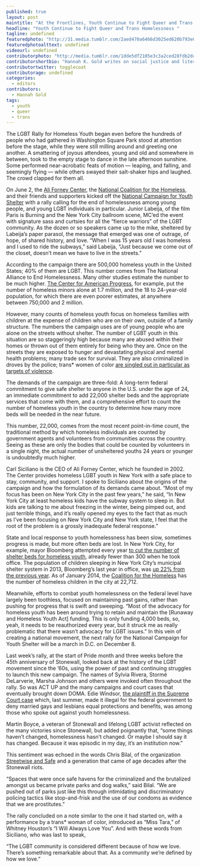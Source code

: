 ```yaml
---
published: true
layout: post
maintitle: "At the Frontlines, Youth Continue to Fight Queer and Trans Homelessness - {Young}ist"
headline: "Youth Continue to Fight Queer and Trans Homelessness "
tagline: undefined
featuredphoto: "http://31.media.tumblr.com/2aed470a6466d3025ed620b793e03438/tumblr_n710nkq2PX1rq2ndso1_1280.jpg"
featuredphotoalttext: undefined
videourl: undefined
contributorphoto: "http://media.tumblr.com/1dde5df2105e3c3a2ced28fdb2dc85f7/tumblr_inline_n710xwdX0H1r7ixte.gif"
contributorshortbio: "Hannah K. Gold writes on social justice and literature for publication, and composes bad poetry and erotica for herself. Follow her @togglecoat."
contributortwitter: togglecoat
contributorage: undefined
categories: 
  - editors
contributors: 
  - Hannah Gold
tags: 
  - youth
  - queer
  - trans
---
```


The LGBT Rally for Homeless Youth began even before the hundreds of people who had gathered in Washington Square Park stood at attention before the stage, while they were still milling around and greeting one another. A smattering of joyous attendees, young and old and somewhere in between, took to the empty stage to dance in the late afternoon sunshine. Some performed near-acrobatic feats of motion — leaping, and falling, and seemingly flying — while others swayed their salt-shaker hips and laughed. The crowd clapped for them all.

On June 2, the [Ali Forney Center](http://www.aliforneycenter.org/), the [National Coalition for the Homeless](http://nationalhomeless.org/), and their friends and supporters kicked off the [National Campaign for Youth Shelter](http://www.nationalcampaignforyouthshelter.org/) with a rally calling for the end of homelessness among young people, and young LGBT individuals in particular. Junior Labeija, of the film Paris is Burning and the New York City ballroom scene, MC’ed the event with signature sass and curtsies for all the “fierce warriors” of the LGBT community. As the dozen or so speakers came up to the mike, sheltered by Labeija’s paper parasol, the message that emerged was one of outrage, of hope, of shared history, and love. “When I was 15 years old I was homeless and I used to ride the subways,” said Labeija, “Just because we come out of the closet, doesn’t mean we have to live in the streets.”

According to the campaign there are 500,000 homeless youth in the United States; 40% of them are LGBT. This number comes from The National Alliance to End Homelessness. Many other studies estimate the number to be much higher. [The Center for American Progress](http://cdn.americanprogress.org/wp-content/uploads/2013/09/LGBTHomelessYouth.pdf), for example, put the number of homeless minors alone at 1.7 million, and the 18 to 24-year-old population, for which there are even poorer estimates, at anywhere between 750,000 and 2 million. 

However, many counts of homeless youth focus on homeless families with children at the expense of children who are on their own, outside of a family structure. The numbers the campaign uses are of young people who are alone on the streets without shelter. The number of LGBT youth in this situation are so staggeringly high because many are abused within their homes or thrown out of them entirely for being who they are. Once on the streets they are exposed to hunger and devastating physical and mental health problems; many trade sex for survival. They are also criminalized in droves by the police; trans* women of color [are singled out in particular as targets of violence](http://www.truth-out.org/news/item/23551-walking-while-woman-and-the-fight-to-stop-violent-policing-of-gender-identity). 
 
The demands of the campaign are three-fold: A long-term federal commitment to give safe shelter to anyone in the U.S. under the age of 24, an immediate commitment to add 22,000 shelter beds and the appropriate services that come with them, and a comprehensive effort to count the number of homeless youth in the country to determine how many more beds will be needed in the near future. 

This number, 22,000, comes from the most recent point-in-time count, the traditional method by which homeless individuals are counted by government agents and volunteers from communities across the country. Seeing as these are only the bodies that could be counted by volunteers in a single night, the actual number of unsheltered youths 24 years or younger is undoubtedly much higher.

Carl Siciliano is the CEO of Ali Forney Center, which he founded in 2002. The Center provides homeless LGBT youth in New York with a safe place to stay, community, and support. I spoke to Siciliano about the origins of the campaign and how the formulation of its demands came about. “Most of my focus has been on New York City in the past few years,” he said, “In New York City at least homeless kids have the subway system to sleep in. But kids are talking to me about freezing in the winter, being pimped out, and just terrible things, and it’s really opened my eyes to the fact that as much as I’ve been focusing on New York City and New York state, I feel that the root of the problem is a grossly inadequate federal response.” 

State and local response to youth homelessness has been slow, sometimes progress is made, but more often beds are lost. In New York City, for example, mayor Bloomberg attempted every year [to cut the number of shelter beds for homeless youth](http://blogs.villagevoice.com/runninscared/2012/05/bloomberg_budge.php), already fewer than 300 when he took office. The population of children sleeping in New York City’s municipal shelter system in 2013, Bloomberg’s last year in office, was [up 22% from the previous year](http://www.coalitionforthehomeless.org/pages/state-of-the-homeless-2013). As of January 2014, the [Coalition for the Homeless](http://www.coalitionforthehomeless.org/pages/basic-facts-about-homelessness-new-york-city-data-and-charts) has the number of homeless children in the city at 22,712. 

Meanwhile, efforts to combat youth homelessness on the federal level have largely been toothless, focused on maintaining past gains, rather than pushing for progress that is swift and sweeping. “Most of the advocacy for homeless youth has been around trying to retain and maintain the [Runaway and Homeless Youth Act] funding. This is only funding 4,000 beds, so, yeah, it needs to be reauthorized every year, but it struck me as really problematic that there wasn’t advocacy for LGBT issues.” In this vein of creating a national movement, the next rally for the National Campaign for Youth Shelter will be a march in D.C. on December 8. 

Last week’s rally, at the start of Pride month and three weeks before the 45th anniversary of Stonewall, looked back at the history of the LGBT movement since the ’60s, using the power of past and continuing struggles to launch this new campaign. The names of Sylvia Rivera, Stormé DeLarverie, Marsha Johnson and others were invoked often throughout the rally. So was ACT UP and the many campaigns and court cases that eventually brought down DOMA. Edie Windsor, [the plaintiff in the Supreme Court case](https://www.aclu.org/lgbt-rights/edie-windsor-and-aclu-challenge-defense-marriage-act) which, last summer, made it illegal for the federal government to deny married gays and lesbians equal protections and benefits, was among those who spoke out against youth homelessness. 

Martin Boyce, a veteran of Stonewall and lifelong LGBT activist reflected on the many victories since Stonewall, but added poignantly that, “some things haven’t changed, homelessness hasn’t changed. Or maybe I should say it has changed. Because it was episodic in my day, it’s an institution now.”

This sentiment was echoed in the words Chris Bilal, of the organization [Streetwise and Safe](http://www.streetwiseandsafe.org/) and a generation that came of age decades after the Stonewall riots. 

“Spaces that were once safe havens for the criminalized and the brutalized amongst us became private parks and dog walks,” said Bilal. “We are pushed out of parks just like this through intimidating and discriminatory policing tactics like stop-and-frisk and the use of our condoms as evidence that we are prostitutes.” 

The rally concluded on a note similar to the one it had started on, with a performance by a trans* woman of color, introduced as “Miss Tara,” of Whitney Houston’s “I Will Always Love You”. And with these words from Siciliano, who was last to speak,

 “The LGBT community is considered different because of how we love. There’s something remarkable about that. As a community we’re defined by how we love.” 
